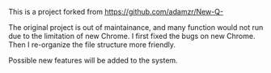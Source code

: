 This is a project forked from https://github.com/adamzr/New-Q-

The original project is out of maintainance, and many function would not run due to the limitation of new Chrome. I first fixed the bugs on new Chrome. Then I re-organize the file structure more friendly. 

Possible new features will be added to the system.
